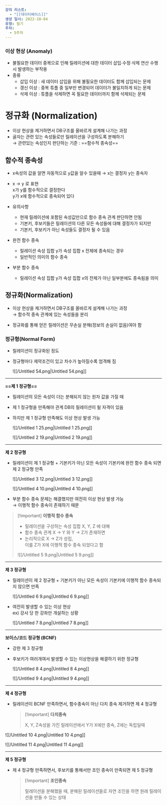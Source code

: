 ```yaml
---
강의 리스트:
  - "[[데이터베이스]]"
생성 일시: 2022-10-04
유형: 필기
주차:
  - 5주차
---
```

### 이상 현상 (Anomaly)

- 불필요한 데이터 중복으로 인해 릴레이션에 대한 데이터 삽입∙수정∙삭제 연산 수행시 발생하는 부작용
- 종류
    - 삽입 이상 : 새 데이터 삽입을 위해 불필요한 데이터도 함께 삽입되는 문제
    - 갱신 이상 : 중복 튜플 중 일부만 변경되어 데이터가 불일치하게 되는 문제
    - 삭제 이상 : 튜플을 삭제하면 꼭 필요한 데이터까지 함께 삭제되는 문제

  

# 정규화 (Normalization)

- 이상 현상을 제거하면서 DB구조를 올바르게 설계해 나가는 과정
- 골자는 관련 있는 속성들로만 릴레이션을 구성하도록 분해하기  
    → 관련있는 속성인지 판단하는 기준 : ==함수적 종속성==

  

## 함수적 종속성

- x속성의 값을 알면 자동적으로 y값을 알수 있을때 → x는 결정자 y는 종속자
- x → y 로 표현  
    x가 y를 함수적으로 결정한다  
    y가 x에 함수적으로 종속되어 있다  
    
- 유의사항
    - 현재 릴레이션에 포함된 속성값만으로 함수 종속 관계 판단하면 안됨
    - 기본키, 후보키들은 릴레이션의 다른 모든 속성들에 대해 결정자가 되지만
    - 기본키, 후보키가 아닌 속성들도 결정자 될 수 있음
- 완전 함수 종속
    - 릴레이션 속성 집합 y가 속성 집합 x 전체에 종속되는 경우
    - 일반적인 의미의 함수 종속
- 부분 함수 종속
    - 릴레이션 속성 집합 y가 속성 집합 x의 전체가 아닌 일부분에도 종속됨을 의미

  

## 정규화(Normalization)

- 이상 현상을 제거하면서 DB구조를 올바르게 설계해 나가는 과정  
    → 함수적 종속 관계에 있는 속성들을 분리  
    
- 정규화를 통해 얻은 릴레이션은 무손실 분해(정보의 손실이 없음)여야 함

  

### 정규형(Normal Form)

- 릴레이션이 정규화된 정도
- 정규형마다 제약조건이 있고 차수가 높아질수록 엄격해 짐
    
    ![[/Untitled 54.png|Untitled 54.png]]
    

---

  

  

**==제 1 정규형==**

- 릴레이션의 모든 속성이 더는 분해되지 않는 원자 값을 가질 때
- 제 1 정규형을 만족해야 관계 DB의 릴레이션이 될 자격이 있음
- 하지만 제 1 정규형 만족해도 이상 현상 발생 가능
    
    ![[/Untitled 1 25.png|Untitled 1 25.png]]
    
      
    
    ![[/Untitled 2 19.png|Untitled 2 19.png]]
    

---

  

  

**제 2 정규형**

- 릴레이션이 제 1 정규형 + 기본키가 아닌 모든 속성이 기본키에 완전 함수 종속 되면 제 2 정규형 만족
    
    ![[/Untitled 3 12.png|Untitled 3 12.png]]
    
    ![[/Untitled 4 10.png|Untitled 4 10.png]]
    
- 부분 함수 종속 문제는 해결했지만 여전히 이상 현상 발생 가능  
    → 이행적 함수 종속이 존재하기 때문  
    

  

> [!important] **이행적 함수 종속**
> 
> - 릴레이션을 구성하는 속성 집합 X, Y, Z 에 대해
> - 함수 종속 관계 X → Y 와 Y → Z가 존재하면
> - 논리적으로 X → Z가 성립,  
>     이를 Z가 X에 이행적 함수 종속 되었다고 함  
>     
> 
> ![[/Untitled 5 9.png|Untitled 5 9.png]]

---

  

  

**제 3 정규형**

- 릴레이션이 제 2 정규형 + 기본키가 아닌 모든 속성이 기본키에 이행적 함수 종속되지 않으면 만족
    
    ![[/Untitled 6 9.png|Untitled 6 9.png]]
    
      
    
- 여전히 발생할 수 있는 이상 현상  
    ex) 강사 당 한 강좌만 개설하는 상황  
    
    ![[/Untitled 7 8.png|Untitled 7 8.png]]
    

---

  

  

**보이스/코드 정규형 (BCNF)**

- 강한 제 3 정규형
- 후보키가 여러개여서 발생할 수 있는 이상현상을 해결하기 위한 정규형
    
    ![[/Untitled 8 4.png|Untitled 8 4.png]]
    
    ![[/Untitled 9 4.png|Untitled 9 4.png]]
    

---

  

  

**제 4 정규형**

- 릴레이션이 BCNF 만족하면서, 함수종속이 아닌 다치 종속 제거하면 제 4 정규형
    
    > [!important] **다치종속**
    > 
    > X, Y, Z속성을 가진 릴레이션에서 Y가 X에만 종속, Z에는 독립일때
    

![[/Untitled 10 4.png|Untitled 10 4.png]]

![[/Untitled 11 4.png|Untitled 11 4.png]]

---

  

  

**제 5 정규형**

- 제 4 정규형 만족하면서, 후보키를 통해서만 조인 종속이 만족되면 제 5 정규형
    
    > [!important] **조인종속**
    > 
    > 릴레이션을 분해했을 때, 분해된 릴레이션들로 자연 조인을 하면 원래 릴레이션을 만들 수 있는 상태